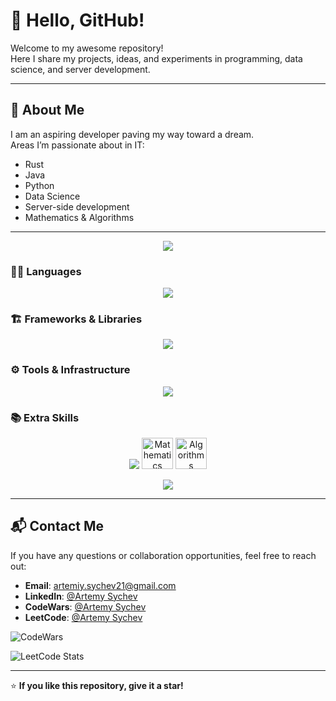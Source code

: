 # 👋 Hello, GitHub!

Welcome to my awesome repository!  
Here I share my projects, ideas, and experiments in programming, data science, and server development.

---

## 🚀 About Me

I am an aspiring developer paving my way toward a dream.  
Areas I’m passionate about in IT:

- Rust
- Java
- Python
- Data Science
- Server-side development
- Mathematics & Algorithms

---

<p align="center">
  <img src="https://capsule-render.vercel.app/api?type=waving&color=gradient&height=100&section=header&text=⚡%20My%20Tech%20Stack%20⚡&fontSize=32&fontAlignY=35&animation=twinkling"/>
</p>

### 🧑‍💻 Languages
<p align="center">
  <img src="https://skillicons.dev/icons?i=rust,python,java,c,cpp,cs&perline=6" />
</p>

### 🏗 Frameworks & Libraries
<p align="center">
  <img src="https://skillicons.dev/icons?i=django,fastapi,diesel,rocket&perline=6" />
</p>

### ⚙️ Tools & Infrastructure
<p align="center">
  <img src="https://skillicons.dev/icons?i=docker,linux,windows,git,github&perline=6" />
</p>

### 📚 Extra Skills  

<p align="center">
  <img src="https://skillicons.dev/icons?i=sql,kubernetes" />
  <img src="https://img.icons8.com/external-flat-juicy-fish/60/000000/external-math-mathematics-flat-flat-juicy-fish.png" width="50" title="Mathematics" />
  <img src="https://img.icons8.com/external-flat-juicy-fish/60/000000/external-graph-algorithms-and-data-structures-flat-flat-juicy-fish.png" width="50" title="Algorithms" />
</p>


<p align="center">
  <img src="https://capsule-render.vercel.app/api?type=waving&color=gradient&height=100&section=footer"/>
</p>

---


## 📬 Contact Me

If you have any questions or collaboration opportunities, feel free to reach out:

- **Email**: artemiy.sychev21@gmail.com  
- **LinkedIn**: [@Artemy Sychev](https://www.linkedin.com/in/artemy-sychev-803465207/)  
- **CodeWars**: [@Artemy Sychev](https://www.codewars.com/users/Artemy%20Sychev)  
- **LeetCode**: [@Artemy Sychev](https://leetcode.com/artemiy-228/)  

![CodeWars](https://www.codewars.com/users/Artemy%20Sychev/badges/large)  

![LeetCode Stats](https://leetcode-stats.vercel.app/api?username=artemiy-228)


---

⭐ **If you like this repository, give it a star!**
